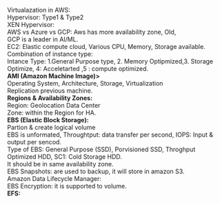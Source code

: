 Virtualazation in AWS: 
<br>Hypervisor: Type1 & Type2
<br> XEN Hypervisor: 
<br> AWS vs Azure vs GCP: Aws has more availability zone, Old, 
<br> GCP is a leader in AI/ML.
<br> EC2: Elastic compute cloud,  Various CPU, Memory, Storage available.
<br> Combination of instance type: 
<br> Intance Type: 1.General Purpose type, 2. Memory Optipmized,3. Storage Optimize, 4: Acceletarted ,5 : compute optimized.
<br> <b> AMI (Amazon Machine Image)></b>
<br> Operating System, Architecture, Storage, Virtualization
<br> Replication previous machine.
<br><b> Regions & Availability Zones:</b>
<br> Region: Geolocation Data Center
<br> Zone: within the Region for HA.
<br> <b> EBS (Elastic Block Storage):</b>
<br> Partion & create logical volume
<br> EBS is unformated, Throughtput: data transfer per second, IOPS: Input & output per sencod.
<br> Type of EBS: General Purpose (SSD), Porvisioned SSD, Throghput Optimized HDD, SC1: Cold Storage HDD.
<br> It should be in same availability zone.
<br> EBS Snapshots: are used to backup, it will store in amazon S3.
<br> Amazon Data Lifecycle Manager:
<br>EBS Encryption: it is supported to volume.
<br> <b> EFS:</b>
